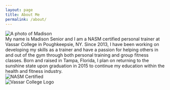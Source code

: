 ```yaml
---
layout: page
title: About Me
permalink: /about/
---
```


<div class="row">

  <div class="six columns">
    <img alt="A photo of Madison" src="http://i.imgur.com/eoFtNAD.jpg" />
  </div>

  <div class="six columns">
    My name is Madison Senior and I am a NASM certified personal trainer at Vassar College in Poughkeepsie, NY. Since 2013, I have been working on developing my skills as a trainer and have a passion for helping others in and out of the gym through both personal training and group fitness classes. Born and raised in Tampa, Florida, I plan on returning to the sunshine state upon graduation in 2015 to continue my education within the health and fitness industry.
  </div>

</div>

<div class="row">

  <div class="six columns">
    <img alt="NASM Certified" src="http://i.imgur.com/Pf3JpBy.jpg" />
  </div>

  <div class="six columns">
    <img alt="Vassar College Logo" src="http://i.imgur.com/H743Dsc.png" />
  </div>

</div>
